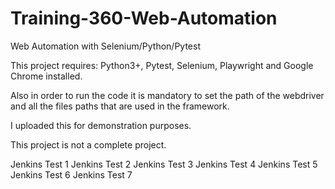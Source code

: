 # Training-360-Web-Automation
Web Automation with Selenium/Python/Pytest


This project requires: Python3+, Pytest, Selenium, Playwright and Google Chrome installed.

Also in order to run the code it is mandatory to set the path of the webdriver and all the files paths that are used in the framework.

I uploaded this for demonstration purposes.

This project is not a complete project.

Jenkins Test 1
Jenkins Test 2
Jenkins Test 3
Jenkins Test 4
Jenkins Test 5
Jenkins Test 6
Jenkins Test 7